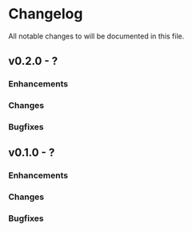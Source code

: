# Changelog

All notable changes to will be documented in this file.


## v0.2.0 - ?

### Enhancements

### Changes

### Bugfixes

## v0.1.0 - ?

### Enhancements

### Changes

### Bugfixes
